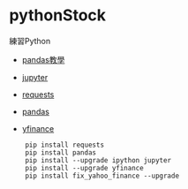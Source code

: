 # pythonStock

練習Python

* [pandas教學](https://oranwind.org/python-pandas-ji-chu-jiao-xue/)


* [jupyter](https://jupyter.org/)
* [requests](https://pypi.org/project/requests/2.7.0/)
* [pandas](https://pandas.pydata.org/)  
* [yfinance](https://pypi.org/project/yfinance/)

```base
    pip install requests
    pip install pandas
    pip install --upgrade ipython jupyter
    pip install --upgrade yfinance
    pip install fix_yahoo_finance --upgrade
```
